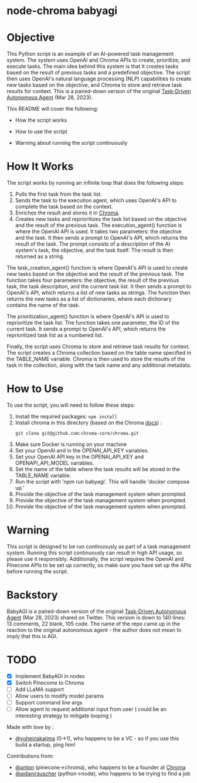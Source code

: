 # node-chroma babyagi


# Objective
This Python script is an example of an AI-powered task management system. The system uses OpenAI and Chroma APIs to create, prioritize, and execute tasks. The main idea behind this system is that it creates tasks based on the result of previous tasks and a predefined objective. The script then uses OpenAI's natural language processing (NLP) capabilities to create new tasks based on the objective, and Chroma to store and retrieve task results for context. This is a paired-down version of the original [Task-Driven Autonomous Agent](https://twitter.com/yoheinakajima/status/1640934493489070080?s=20) (Mar 28, 2023).

This README will cover the following:

* How the script works 

* How to use the script 
* Warning about running the script continuously
# How It Works

The script works by running an infinite loop that does the following steps:

1. Pulls the first task from the task list.
2. Sends the task to the execution agent, which uses OpenAI's API to complete the task based on the context.
3. Enriches the result and stores it in [Chroma](docs.trychroma.com).
4. Creates new tasks and reprioritizes the task list based on the objective and the result of the previous task.
The execution_agent() function is where the OpenAI API is used. It takes two parameters: the objective and the task. It then sends a prompt to OpenAI's API, which returns the result of the task. The prompt consists of a description of the AI system's task, the objective, and the task itself. The result is then returned as a string.

The task_creation_agent() function is where OpenAI's API is used to create new tasks based on the objective and the result of the previous task. The function takes four parameters: the objective, the result of the previous task, the task description, and the current task list. It then sends a prompt to OpenAI's API, which returns a list of new tasks as strings. The function then returns the new tasks as a list of dictionaries, where each dictionary contains the name of the task.

The prioritization_agent() function is where OpenAI's API is used to reprioritize the task list. The function takes one parameter, the ID of the current task. It sends a prompt to OpenAI's API, which returns the reprioritized task list as a numbered list.

Finally, the script uses Chroma to store and retrieve task results for context. The script creates a Chroma collection based on the table name specified in the TABLE_NAME variable. Chroma is then used to store the results of the task in the collection, along with the task name and any additional metadata.

# How to Use

To use the script, you will need to follow these steps:

1. Install the required packages: `npm install`
2. Install chroma in this directory (based on the Chroma [docs](https://docs.trychroma.com/getting-started)) : 
    ```
    git clone git@github.com:chroma-core/chroma.git
    ```
2. Make sure Docker is running on your machine
3. Set your OpenAI and in the OPENAI_API_KEY variables.
4. Set your OpenAI API key in the OPENAI_API_KEY and OPENAPI_API_MODEL variables.
5. Set the name of the table where the task results will be stored in the TABLE_NAME variable.
6. Run the script with 'npm run babyagi'. This will handle 'docker compose up.' 
7. Provide the objective of the task management system when prompted.
8. Provide the objective of the task management system when prompted.
9. Provide the objective of the task management system when prompted.

# Warning

This script is designed to be run continuously as part of a task management system. Running this script continuously can result in high API usage, so please use it responsibly. Additionally, the script requires the OpenAI and Pinecone APIs to be set up correctly, so make sure you have set up the APIs before running the script.

# Backstory

BabyAGI is a paired-down version of the original [Task-Driven Autonomous Agent](https://twitter.com/yoheinakajima/status/1640934493489070080?s=20) (Mar 28, 2023) shared on Twitter. This version is down to 140 lines: 13 comments, 22 blank, 105 code. The name of the repo came up in the reaction to the original autonomous agent - the author does not mean to imply that this is AGI.

# TODO 
- [x] Implement BabyAGI in nodex
- [x] Switch Pinecome to Chroma
- [ ] Add LLaMA support
- [ ] Allow users to modify model params
- [ ] Support command line args
- [ ] Allow agent to request additional input from user ( could be an interesting strategy to mitigate looping )

Made with love by :

- [@yoheinakajima](https://twitter.com/yoheinakajima) (0->1), who happens to be a VC - so if you use this build a startup, ping him!

Contributions from: 
- [@anton](https://twitter.com/atroyn) (pinecone->chroma), who happens to be a founder at [Chroma](https://www.trychroma.com/)
- [@aidanjrauscher](https://twitter.com/aidanjrauscher) (python->node), who happens to be trying to find a job 